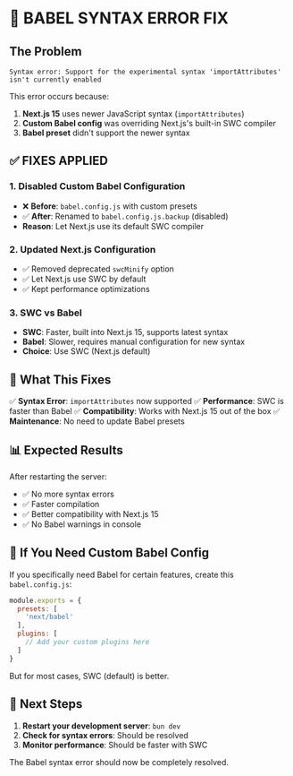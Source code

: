 # 🔧 BABEL SYNTAX ERROR FIX

## The Problem
```
Syntax error: Support for the experimental syntax 'importAttributes' isn't currently enabled
```

This error occurs because:
1. **Next.js 15** uses newer JavaScript syntax (`importAttributes`)
2. **Custom Babel config** was overriding Next.js's built-in SWC compiler
3. **Babel preset** didn't support the newer syntax

## ✅ FIXES APPLIED

### 1. **Disabled Custom Babel Configuration**
- ❌ **Before**: `babel.config.js` with custom presets
- ✅ **After**: Renamed to `babel.config.js.backup` (disabled)
- **Reason**: Let Next.js use its default SWC compiler

### 2. **Updated Next.js Configuration**
- ✅ Removed deprecated `swcMinify` option
- ✅ Let Next.js use SWC by default
- ✅ Kept performance optimizations

### 3. **SWC vs Babel**
- **SWC**: Faster, built into Next.js 15, supports latest syntax
- **Babel**: Slower, requires manual configuration for new syntax
- **Choice**: Use SWC (Next.js default)

## 🚀 **What This Fixes**

✅ **Syntax Error**: `importAttributes` now supported
✅ **Performance**: SWC is faster than Babel
✅ **Compatibility**: Works with Next.js 15 out of the box
✅ **Maintenance**: No need to update Babel presets

## 📊 **Expected Results**

After restarting the server:
- ✅ No more syntax errors
- ✅ Faster compilation
- ✅ Better compatibility with Next.js 15
- ✅ No Babel warnings in console

## 🔄 **If You Need Custom Babel Config**

If you specifically need Babel for certain features, create this `babel.config.js`:

```javascript
module.exports = {
  presets: [
    'next/babel'
  ],
  plugins: [
    // Add your custom plugins here
  ]
}
```

But for most cases, SWC (default) is better.

## 🚀 **Next Steps**

1. **Restart your development server**: `bun dev`
2. **Check for syntax errors**: Should be resolved
3. **Monitor performance**: Should be faster with SWC

The Babel syntax error should now be completely resolved.
